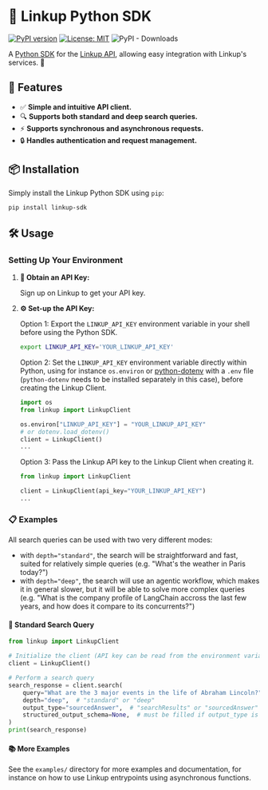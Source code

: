 # 🚀 Linkup Python SDK

[![PyPI version](https://badge.fury.io/py/linkup-sdk.svg)](https://pypi.org/project/linkup-sdk/)
[![License: MIT](https://img.shields.io/badge/License-MIT-yellow.svg)](LICENSE)
![PyPI - Downloads](https://img.shields.io/pypi/dm/linkup-sdk)

A [Python SDK](https://docs.linkup.so/pages/sdk/python/python) for the
[Linkup API](https://www.linkup.so/), allowing easy integration with Linkup's services. 🐍

## 🌟 Features

- ✅ **Simple and intuitive API client.**
- 🔍 **Supports both standard and deep search queries.**
- ⚡ **Supports synchronous and asynchronous requests.**
- 🔒 **Handles authentication and request management.**

## 📦 Installation

Simply install the Linkup Python SDK using `pip`:

```bash
pip install linkup-sdk
```

## 🛠️ Usage

### Setting Up Your Environment

1. **🔑 Obtain an API Key:**

   Sign up on Linkup to get your API key.

2. **⚙️ Set-up the API Key:**

   Option 1: Export the `LINKUP_API_KEY` environment variable in your shell before using the Python
   SDK.

   ```bash
   export LINKUP_API_KEY='YOUR_LINKUP_API_KEY'
   ```

   Option 2: Set the `LINKUP_API_KEY` environment variable directly within Python, using for
   instance `os.environ` or [python-dotenv](https://github.com/theskumar/python-dotenv) with a
   `.env` file (`python-dotenv` needs to be installed separately in this case), before creating the
   Linkup Client.

   ```python
   import os
   from linkup import LinkupClient

   os.environ["LINKUP_API_KEY"] = "YOUR_LINKUP_API_KEY"
   # or dotenv.load_dotenv()
   client = LinkupClient()
   ...
   ```

   Option 3: Pass the Linkup API key to the Linkup Client when creating it.

   ```python
   from linkup import LinkupClient

   client = LinkupClient(api_key="YOUR_LINKUP_API_KEY")
   ...
   ```

### 📋 Examples

All search queries can be used with two very different modes:

- with `depth="standard"`, the search will be straightforward and fast, suited for relatively simple
  queries (e.g. "What's the weather in Paris today?")
- with `depth="deep"`, the search will use an agentic workflow, which makes it in general slower,
  but it will be able to solve more complex queries (e.g. "What is the company profile of LangChain
  accross the last few years, and how does it compare to its concurrents?")

#### 📝 Standard Search Query

```python
from linkup import LinkupClient

# Initialize the client (API key can be read from the environment variable or passed as an argument)
client = LinkupClient()

# Perform a search query
search_response = client.search(
    query="What are the 3 major events in the life of Abraham Lincoln?",
    depth="deep",  # "standard" or "deep"
    output_type="sourcedAnswer",  # "searchResults" or "sourcedAnswer" or "structured"
    structured_output_schema=None,  # must be filled if output_type is "structured"
)
print(search_response)
```

#### 📚 More Examples

See the `examples/` directory for more examples and documentation, for instance on how to use Linkup
entrypoints using asynchronous functions.
